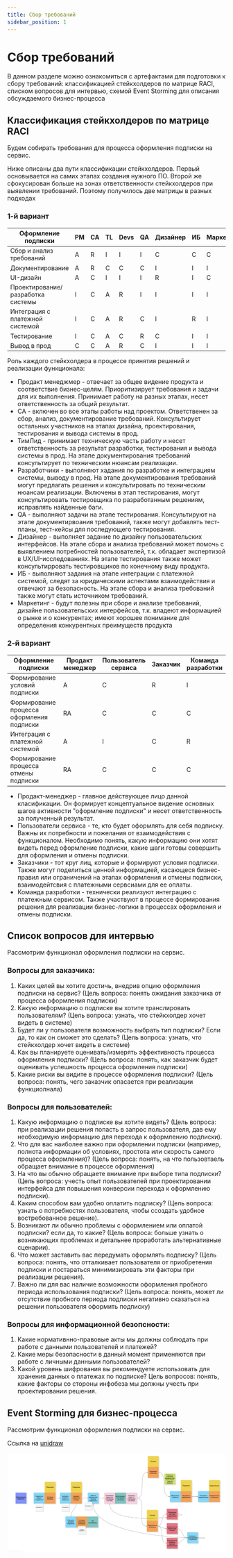 ```yaml
---
title: Сбор требований
sidebar_position: 1
---
```


# Сбор требований

В данном разделе можно ознакомиться с артефактами для подготовки к сбору требований: классификацией стейкхолдеров по матрице RACI, списком вопросов для интервью, схемой Event Storming для описания обсуждаемого бизнес-процесса

## **Классификация стейкхолдеров по матрице RACI**

Будем собирать требования для процесса оформления подписки на сервис.

Ниже описаны два пути классификации стейкхолдеров. Первый основывается на самих этапах создания нужного ПО. Второй же сфокусирован больше на зонах ответственности стейкхолдеров при выявлении требований. Поэтому получилось две матрицы в разных подходах

### 1-й вариант

|Оформление подписки|PM|СА|TL|Devs|QA|Дизайнер|ИБ|Маркетинг|
|-|-|-|-|-|-|-|-|-|
|Сбор и анализ требований|A|R|I|I|I|C|C|C|
|Документирование|A|R|C|C|C|I|I|I|
|UI-дизайн|A|C|I|I|I|R|I|C|
|Проектирование/разработка системы|I|C|A|R|I|I|I|I|
|Интеграция с платежной системой|I|C|A|R|C|I|R|I|
|Тестирование|I|C|A|C|R|C|I|I|
|Вывод в прод|C|C|A|R|C|I|I|I|

Роль каждого стейкхолдера в процессе принятия решений и реализации функционала:
- Продакт менеджмер - отвечает за общее видение продукта и соответствие бизнес-целям. Приоритизирует требования и задачи для их выполнения. Принимает работу на разных этапах, несет ответственность за общий результат. 
- СА - включен во все этапы работы над проектом. Ответственен за сбор, анализ, документирование требований. Консультирует остальных участников на этапах дизайна, проектирования, тестирования и вывода системы в прод.
- ТимЛид - принимает техническую часть работу и несет ответственность за результат разработки, тестирования и вывода системы в прод. На этапе документирования требований консультирует по техническим нюансам реализации. 
- Разработчики - выполняют хадания по разработке и интеграциям системы, выводу в прод. На этапе документирования требований могут предлагать решения и консультировать по техническим нюансам реализации. Включены в этап тестирования, могут консультировать тестировщика по разработанным решениям, исправлять найденные баги.
- QA - выполняют задачи на этапе тестирования. Консультируют на этапе документирвоания требований, также могут добавлять тест-планы, тест-кейсы для последующего тестирования. 
- Дизайнер - выполняет задание по дизайну пользовательских интерфейсов. На этапе сбора и анализа требований может помочь с выявлением потребностей пользователей, т.к. обладает экспертизой в UX/UI-исследованиях. На этапе тестирования также может консультирровать тестировщиков по конечному виду продукта.
- ИБ - выполняют задания на этапе интеграции с платежной системой, следят за юридическими аспектами взаимодействия и отвечают за безопасность. На этапе сбора и анализа требований также могут стать источником требований. 
- Маркетинг - будут полезны при сборе и анализе требований, дизайне пользовательских интерфейсов, т.к. владеют информацией о рынке и о конкурентах; имеют хорошее понимание для определения конкурентных преимуществ продукта

### 2-й вариант

|Оформление подписки|Продакт менеджер|Пользователь сервиса|Заказчик|Команда разработки|
|-|-|-|-|-|
|Формирование условий подписки|A|C|R|I|
|Формирование процесса оформления подписки|RA|C|C|C|
|Интеграция с платежной системой|A|I|C|R|
|Формирование процесса отмены подписки|RA|C|C|C|

- Продакт-менеджер - главное действующее лицо данной класификации. Он формирует концептуальное видение основных шагов активности "оформление подписки" и несет ответственность за полученный результат.
- Пользователи сервиса - те, кто будет оформлять для себя подписку. Важны их потребности и пожелания от взаимодействия с функционалом. Необходимо понять, какую информацию они хотят видеть перед оформление подписки, какие шаги готовы совершить для оформления и отмены подписки. 
- Заказчики - тот круг лиц, которые и формируют условия подписки. Также могут поделиться ценной информацией, касающеся бизнес-правил или ограничений на этапах оформления и отмены подписки, взаимодейтсвия с платежными сервсиами для ее оплаты.
- Команда разработки - технически реализуют интеграцию с платежным сервисом. Также участвуют в процессе формирования решения для реализации бизнес-логики в процессах оформления и отмены подписки.

## Список вопросов для интервью

Рассмотрим функционал оформления подписки на сервис.

### Вопросы для заказчика:
1. Каких целей вы хотите достичь, внедрив опцию оформления подписки на сервис? (Цель вопроса: понять ожидания заказчика от процесса оформления подписки)
2. Какую информацию о подписке вы хотите транслировать пользователям? (Цель вопроса: узнать, что стейкхолдер хочет видеть в системе)
3. Будет ли у пользователя возможность выбрать тип подписки? Если да, то как он сможет это сделать? (Цель вопроса: узнать, что стейкхолдер хочет видеть в системе)
4. Как вы планируете оценивать/измерять эффективность процесса оформления подписки? (Цель вопроса: понять, как заказчик будет оценивать успешность процесса оформления подписки) 
5. Какие риски вы видите в процессе оформления подписки? (Цель вопроса: понять, чего заказчик опасается при реализации функциолнала) 

### Вопросы для пользователей:
1. Какую информацию о подписке вы хотите видеть? (Цель вопроса: при реализации решения попасть в запрос пользователя, дав ему необходимую информацию для перехода к оформлению подписки).
2. Что для вас наиболее важно при оформлении подписки (например, полнота информации об условиях, простота или скорость самого процесса оформления)? (Цель вопроса: понять, на что пользовтаель обращает внимание в процессе оформления)
3. На что вы обычно обращаете внимание при выборе типа подписки? (Цель вопроса: учесть опыт пользователей при проектировании интерфейса для повышения конверсии перехода к оформлению подписки).
4. Каким способом вам удобно оплатить подписку? (Цель вопроса: узнать о потребностях пользователя, чтобы ссоздать удобное востребованное решение).
5. Возникают ли обычно проблемы с оформлением или оплатой подписки? если да, то какие?  (Цель вопроса: больше узнать о возникающих проблемах и детальнее проработать альтернативные сценарии).
6. Что может заставить вас передумать оформлять подписку? (Цель вопроса: понять, что отталкивает пользователя от приобретения подписки и постараться минимизировать эти факторы при реализации решения). 
7. Важно ли для вас наличие возможности оформления пробного периода использования подписки? (Цель вопроса: понять, может ли отсутствие пробного периода подписки негативно сказаться на решении пользователя оформить подписку)

### Вопросы для информационной безопсности:
1. Какие нормативнно-правовые акты мы должны соблюдать при работе с данными пользователей и платежей? 
2. Какие меры безопасности в данный момент применяются при работе с личными данными пользователей?
3. Какой уровень шифрования вы рекомендуете использовать для хранения данных о платежах по подписке?
Цель вопросов: понять, какие факторы со стороны инфобеза мы должны учесть при проектировании решения.

## **Event Storming для бизнес-процесса**

Рассмотрим функционал оформления подписки на сервис.

Ссылка на [unidraw](https://unidraw.io/board/f1b7cf2bc697c5edd23d)

![alt text](image.png)